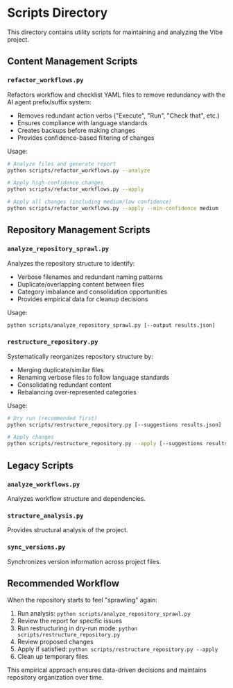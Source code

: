 # Scripts Directory

This directory contains utility scripts for maintaining and analyzing the Vibe project.

## Content Management Scripts

### `refactor_workflows.py`
Refactors workflow and checklist YAML files to remove redundancy with the AI agent prefix/suffix system:
- Removes redundant action verbs ("Execute", "Run", "Check that", etc.)
- Ensures compliance with language standards
- Creates backups before making changes
- Provides confidence-based filtering of changes

Usage:
```bash
# Analyze files and generate report
python scripts/refactor_workflows.py --analyze

# Apply high-confidence changes
python scripts/refactor_workflows.py --apply

# Apply all changes (including medium/low confidence)
python scripts/refactor_workflows.py --apply --min-confidence medium
```

## Repository Management Scripts

### `analyze_repository_sprawl.py`
Analyzes the repository structure to identify:
- Verbose filenames and redundant naming patterns
- Duplicate/overlapping content between files
- Category imbalance and consolidation opportunities
- Provides empirical data for cleanup decisions

Usage:
```bash
python scripts/analyze_repository_sprawl.py [--output results.json]
```

### `restructure_repository.py`
Systematically reorganizes repository structure by:
- Merging duplicate/similar files
- Renaming verbose files to follow language standards
- Consolidating redundant content
- Rebalancing over-represented categories

Usage:
```bash
# Dry run (recommended first)
python scripts/restructure_repository.py [--suggestions results.json]

# Apply changes
python scripts/restructure_repository.py --apply [--suggestions results.json]
```

## Legacy Scripts

### `analyze_workflows.py`
Analyzes workflow structure and dependencies.

### `structure_analysis.py`
Provides structural analysis of the project.

### `sync_versions.py`
Synchronizes version information across project files.

## Recommended Workflow

When the repository starts to feel "sprawling" again:

1. Run analysis: `python scripts/analyze_repository_sprawl.py`
2. Review the report for specific issues
3. Run restructuring in dry-run mode: `python scripts/restructure_repository.py`
4. Review proposed changes
5. Apply if satisfied: `python scripts/restructure_repository.py --apply`
6. Clean up temporary files

This empirical approach ensures data-driven decisions and maintains repository organization over time.
